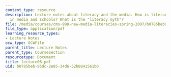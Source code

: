 ```yaml
---
content_type: resource
description: Lecture notes about literacy and the media. How is literacy portrayed
  in media and schools? What is the "literacy myth"?
file: /media/courses/cms-998-new-media-literacies-spring-2007/b0785beb95dc2e8534d652b8841561b0_lecture06.pdf
file_type: application/pdf
learning_resource_types:
- Lecture Notes
ocw_type: OCWFile
parent_title: Lecture Notes
parent_type: CourseSection
resourcetype: Document
title: lecture06.pdf
uid: b0785beb-95dc-2e85-34d6-52b8841561b0
---
```

